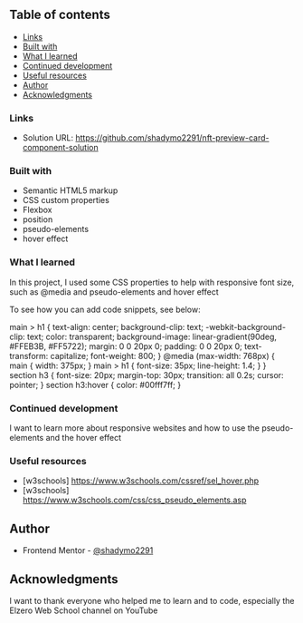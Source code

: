 ## Table of contents

- [Links](#links)
- [Built with](#built-with)
- [What I learned](#what-i-learned)
- [Continued development](#continued-development)
- [Useful resources](#useful-resources)
- [Author](#author)
- [Acknowledgments](#acknowledgments)

### Links

- Solution URL: https://github.com/shadymo2291/nft-preview-card-component-solution

### Built with

- Semantic HTML5 markup
- CSS custom properties
- Flexbox
- position
- pseudo-elements
- hover effect

### What I learned

In this project, I used some CSS properties to help with responsive font size, such as @media
and pseudo-elements and hover effect

To see how you can add code snippets, see below:

main > h1 {
    text-align: center;
    background-clip: text;
    -webkit-background-clip: text;
    color: transparent;
    background-image: linear-gradient(90deg, #FFEB3B, #FF5722);
    margin: 0 0 20px 0;
    padding: 0 0 20px 0;
    text-transform: capitalize;
    font-weight: 800;
}
@media (max-width: 768px) {
    main {
        width: 375px;
    }
    main > h1 {
        font-size: 35px;
        line-height: 1.4;
    }
}
section h3 {
    font-size: 20px;
    margin-top: 30px;
    transition: all 0.2s;
    cursor: pointer;
}
section h3:hover {
    color: #00fff7ff;
}

### Continued development

I want to learn more about responsive websites and how to use the pseudo-elements and the hover effect

### Useful resources

- [w3schools] https://www.w3schools.com/cssref/sel_hover.php
- [w3schools] https://www.w3schools.com/css/css_pseudo_elements.asp

## Author

- Frontend Mentor - [@shadymo2291](https://www.frontendmentor.io/profile/shadymo2291)

## Acknowledgments

I want to thank everyone who helped me to learn and to code, especially the Elzero Web School channel on YouTube
